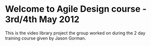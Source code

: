 <h1>Welcome to Agile Design course - 3rd/4th May 2012</h1>

<p>This is the video library project the group worked on during the 2 day training course given by Jason Gorman.</p>


